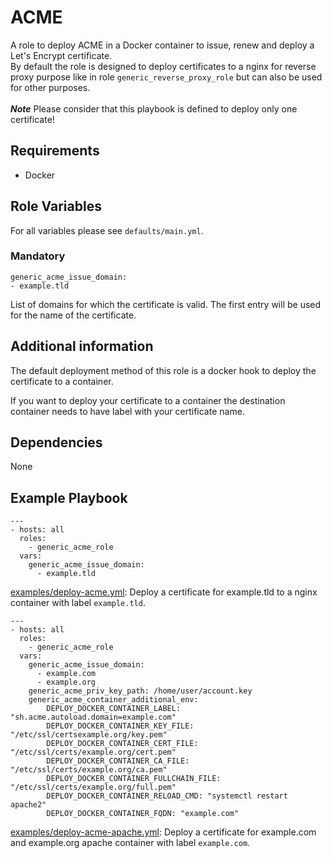 # ACME

A role to deploy ACME in a Docker container to issue, renew and deploy a Let's Encrypt certificate.<br>
By default the role is designed to deploy certificates to a nginx for reverse proxy purpose like in role `generic_reverse_proxy_role` but can also be used for other purposes.<br><br> 
***Note*** Please consider that this playbook is defined to deploy only one certificate!

## Requirements

- Docker

## Role Variables

For all variables please see `defaults/main.yml`.

### Mandatory

    generic_acme_issue_domain:
    - example.tld

List of domains for which the certificate is valid. The first entry will be used for the name of the certificate.

## Additional information

The default deployment method of this role is a docker hook to deploy the certificate to a container.<br>

If you want to deploy your certificate to a container the destination container needs to have label with your certificate name.

## Dependencies

None

## Example Playbook
    ---
    - hosts: all
      roles:
        - generic_acme_role
      vars:
        generic_acme_issue_domain:
          - example.tld

[examples/deploy-acme.yml](examples/deploy-acme.yml):
Deploy a certificate for example.tld to a nginx container with label `example.tld`.

    ---
    - hosts: all
      roles:
        - generic_acme_role
      vars:
        generic_acme_issue_domain:
          - example.com
          - example.org
        generic_acme_priv_key_path: /home/user/account.key
        generic_acme_container_additional_env:
            DEPLOY_DOCKER_CONTAINER_LABEL: "sh.acme.autoload.domain=example.com"
            DEPLOY_DOCKER_CONTAINER_KEY_FILE: "/etc/ssl/certsexample.org/key.pem"
            DEPLOY_DOCKER_CONTAINER_CERT_FILE: "/etc/ssl/certs/example.org/cert.pem"
            DEPLOY_DOCKER_CONTAINER_CA_FILE: "/etc/ssl/certs/example.org/ca.pem"
            DEPLOY_DOCKER_CONTAINER_FULLCHAIN_FILE: "/etc/ssl/certs/example.org/full.pem"
            DEPLOY_DOCKER_CONTAINER_RELOAD_CMD: "systemctl restart apache2"
            DEPLOY_DOCKER_CONTAINER_FQDN: "example.com"

[examples/deploy-acme-apache.yml](examples/deploy-acme-apache.yml):
Deploy a certificate for example.com and example.org apache container with label `example.com`.
